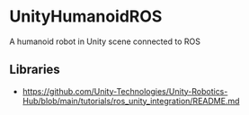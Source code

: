 # UnityHumanoidROS
A humanoid robot in Unity scene connected to ROS


## Libraries

 - https://github.com/Unity-Technologies/Unity-Robotics-Hub/blob/main/tutorials/ros_unity_integration/README.md
